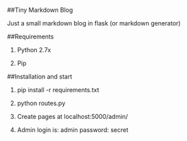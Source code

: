 ##Tiny Markdown Blog
Just a small markdown blog in flask (or markdown generator)

##Requirements
1. Python 2.7x
2. Pip

##Installation and start
1. pip install -r requirements.txt
2. python routes.py
3. Create pages at localhost:5000/admin/
4. Admin login is: admin password: secret